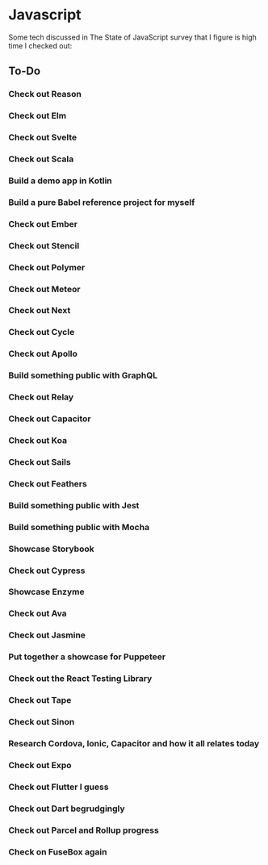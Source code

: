 # Javascript

Some tech discussed in The State of JavaScript survey that I figure is high time
I checked out:

## To-Do

### Check out Reason

### Check out Elm

### Check out Svelte

### Check out Scala

### Build a demo app in Kotlin

### Build a pure Babel reference project for myself

### Check out Ember

### Check out Stencil

### Check out Polymer

### Check out Meteor

### Check out Next

### Check out Cycle

### Check out Apollo

### Build something public with GraphQL

### Check out Relay

### Check out Capacitor

### Check out Koa

### Check out Sails

### Check out Feathers

### Build something public with Jest

### Build something public with Mocha

### Showcase Storybook

### Check out Cypress

### Showcase Enzyme

### Check out Ava

### Check out Jasmine

### Put together a showcase for Puppeteer

### Check out the React Testing Library

### Check out Tape

### Check out Sinon

### Research Cordova, Ionic, Capacitor and how it all relates today

### Check out Expo

### Check out Flutter I guess

### Check out Dart begrudgingly

### Check out Parcel and Rollup progress

### Check on FuseBox again
